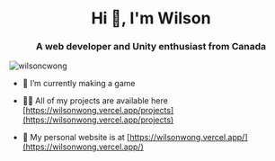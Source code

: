 <h1 align="center">Hi 👋, I'm Wilson</h1>
<h3 align="center">A web developer and Unity enthusiast from Canada</h3>

<p align="left"> <img src="https://komarev.com/ghpvc/?username=wilsoncwong&label=Profile%20views&color=0e75b6&style=flat" alt="wilsoncwong" /> </p>

- 🌱 I’m currently making a game

- 👨‍💻 All of my projects are available here [https://wilsonwong.vercel.app/projects](https://wilsonwong.vercel.app/projects)

- 📝 My personal website is at [https://wilsonwong.vercel.app/](https://wilsonwong.vercel.app/)

<br/>
